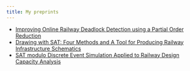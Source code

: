 ```yaml
---
title: My preprints
---
```


 * [Improving Online Railway Deadlock Detection using a Partial Order Reduction](deadlockrail-2021-08-13.pdf)
 * [Drawing with SAT: Four Methods and A Tool for Producing Railway Infrastructure Schematics](schematic-2021-03-18.pdf)
 * [SAT modulo Discrete Event Simulation Applied to Railway Design Capacity Analysis](satmoddes-railway-capacity-2021-03-18.pdf)

